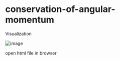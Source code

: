 # conservation-of-angular-momentum
Visualization

![image](https://github.com/user-attachments/assets/1e4f4cd8-7c6a-45be-9345-34164b03e955)

open html file in browser
